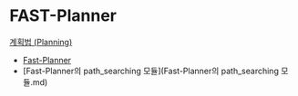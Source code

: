 # FAST-Planner
[계획법 (Planning)](../index.md)
- [Fast-Planner](Fast-Planner.md)
- [Fast-Planner의 path_searching 모듈](Fast-Planner의 path_searching 모듈.md)
